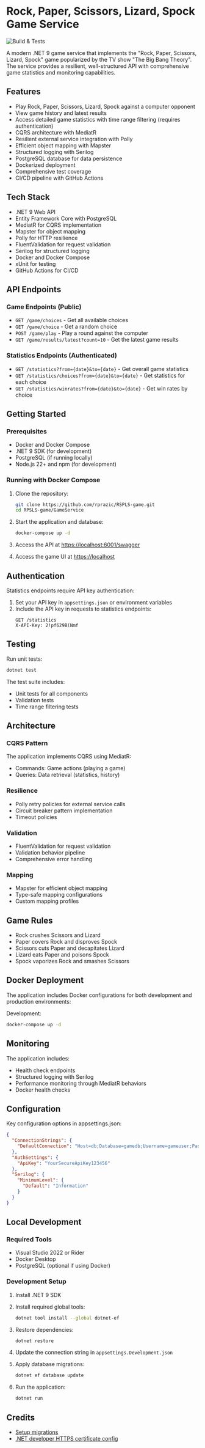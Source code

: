 # Rock, Paper, Scissors, Lizard, Spock Game Service
![Build & Tests](https://github.com/rprazic/RSPLS-game/actions/workflows/ci.yml/badge.svg)

A modern .NET 9 game service that implements the "Rock, Paper, Scissors, Lizard, Spock" game popularized by the TV show "The Big Bang Theory". The service provides a resilient, well-structured API with comprehensive game statistics and monitoring capabilities.

## Features

- Play Rock, Paper, Scissors, Lizard, Spock against a computer opponent
- View game history and latest results
- Access detailed game statistics with time range filtering (requires authentication)
- CQRS architecture with MediatR
- Resilient external service integration with Polly
- Efficient object mapping with Mapster
- Structured logging with Serilog
- PostgreSQL database for data persistence
- Dockerized deployment
- Comprehensive test coverage
- CI/CD pipeline with GitHub Actions

## Tech Stack

- .NET 9 Web API
- Entity Framework Core with PostgreSQL
- MediatR for CQRS implementation
- Mapster for object mapping
- Polly for HTTP resilience
- FluentValidation for request validation
- Serilog for structured logging
- Docker and Docker Compose
- xUnit for testing
- GitHub Actions for CI/CD

## API Endpoints

### Game Endpoints (Public)

- `GET /game/choices` - Get all available choices
- `GET /game/choice` - Get a random choice
- `POST /game/play` - Play a round against the computer
- `GET /game/results/latest?count=10` - Get the latest game results

### Statistics Endpoints (Authenticated)

- `GET /statistics?from={date}&to={date}` - Get overall game statistics
- `GET /statistics/choices?from={date}&to={date}` - Get statistics for each choice
- `GET /statistics/winrates?from={date}&to={date}` - Get win rates by choice

## Getting Started

### Prerequisites

- Docker and Docker Compose
- .NET 9 SDK (for development)
- PostgreSQL (if running locally)
- Node.js 22+ and npm (for development)

### Running with Docker Compose

1. Clone the repository:
   ```bash
   git clone https://github.com/rprazic/RSPLS-game.git
   cd RPSLS-game/GameService
   ```

2. Start the application and database:
   ```bash
   docker-compose up -d
   ```

3. Access the API at [https://localhost:6001/swagger](https://localhost:6001/swagger)

4. Access the game UI at [https://localhost](https://localhost)

## Authentication

Statistics endpoints require API key authentication:

1. Set your API key in `appsettings.json` or environment variables
2. Include the API key in requests to statistics endpoints:
   ```http
   GET /statistics
   X-API-Key: 2!pf629B(Nmf
   ```

## Testing

Run unit tests:
```bash
dotnet test
```

The test suite includes:
- Unit tests for all components
- Validation tests
- Time range filtering tests

## Architecture

### CQRS Pattern
The application implements CQRS using MediatR:
- Commands: Game actions (playing a game)
- Queries: Data retrieval (statistics, history)

### Resilience
- Polly retry policies for external service calls
- Circuit breaker pattern implementation
- Timeout policies

### Validation
- FluentValidation for request validation
- Validation behavior pipeline
- Comprehensive error handling

### Mapping
- Mapster for efficient object mapping
- Type-safe mapping configurations
- Custom mapping profiles

## Game Rules

- Rock crushes Scissors and Lizard
- Paper covers Rock and disproves Spock
- Scissors cuts Paper and decapitates Lizard
- Lizard eats Paper and poisons Spock
- Spock vaporizes Rock and smashes Scissors

## Docker Deployment

The application includes Docker configurations for both development and production environments:

Development:
```bash
docker-compose up -d
```

## Monitoring

The application includes:
- Health check endpoints
- Structured logging with Serilog
- Performance monitoring through MediatR behaviors
- Docker health checks

## Configuration

Key configuration options in appsettings.json:
```json
{
  "ConnectionStrings": {
    "DefaultConnection": "Host=db;Database=gamedb;Username=gameuser;Password=gamepass"
  },
  "AuthSettings": {
    "ApiKey": "YourSecureApiKey123456"
  },
  "Serilog": {
    "MinimumLevel": {
      "Default": "Information"
    }
  }
}
```

## Local Development

### Required Tools
- Visual Studio 2022 or Rider
- Docker Desktop
- PostgreSQL (optional if using Docker)

### Development Setup

1. Install .NET 9 SDK

2. Install required global tools:
   ```bash
   dotnet tool install --global dotnet-ef
   ```

3. Restore dependencies:
   ```bash
   dotnet restore
   ```

4. Update the connection string in `appsettings.Development.json`

5. Apply database migrations:
   ```bash
   dotnet ef database update
   ```

6. Run the application:
   ```bash
   dotnet run
   ```

## Credits

- [Setup migrations](https://learn.microsoft.com/en-us/ef/core/managing-schemas/migrations/projects?tabs=dotnet-core-cli)
- [.NET developer HTTPS certificate config](https://stackoverflow.com/questions/69282468/using-dotnet-dev-certs-with-aspnet-docker-image#comment138114599_76165591)

